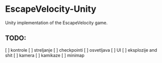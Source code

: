 # EscapeVelocity-Unity
Unity implementation of the EscapeVelocity game.


## TODO:
[ ] kontrole
[ ] streljanje
[ ] checkpointi
[ ] osvetljava
[ ] UI
[ ] eksplozije and shit
[ ] kamera
[ ] kamikaze
[ ] minimap

